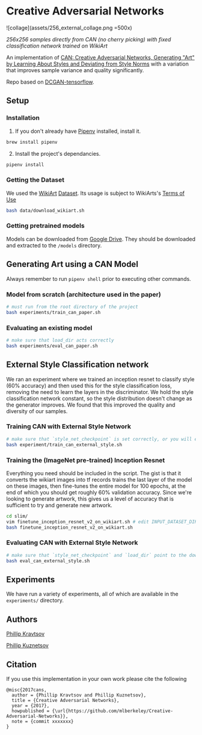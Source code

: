 # Creative Adversarial Networks

![collage](assets/256_external_collage.png =500x)

_256x256 samples directly from CAN (no cherry picking) with fixed classification network trained on WikiArt_

An implementation of [CAN: Creative Adversarial Networks, Generating "Art"
by Learning About Styles and Deviating from Style Norms](https://arxiv.org/abs/1706.07068) with a variation that improves sample variance and quality significantly.

Repo based on [DCGAN-tensorflow](https://github.com/carpedm20/DCGAN-tensorflow).

<!-- with modifications to reduce checkerboard artifacts according to [this -->
<!-- distill article](https://distill.pub/2016/deconv-checkerboard/) -->

## Setup

### Installation

1. If you don't already have [Pipenv](https://pipenv.readthedocs.io/en/latest/) installed, install it.

```bash
brew install pipenv
```

2. Install the project's dependancies.

```bash
pipenv install
```

### Getting the Dataset

We used the [WikiArt](https://www.wikiart.org/)
[Dataset](https://github.com/cs-chan/ICIP2016-PC/tree/f5d6f6b58a6d8a4bd05aaaedd9688d08c02df8f2/WikiArt%20Dataset).
Its usage is subject to WikiArts's [Terms of Use](https://www.wikiart.org/en/terms-of-use)

```bash
bash data/download_wikiart.sh
```

### Getting pretrained models

Models can be downloaded from [Google Drive](https://drive.google.com/drive/folders/12r4dpxW5j1ouQbn51GkCoc-rcZjEZU1u?usp=sharing). They should be downloaded and extracted to the `/models` directory.

## Generating Art using a CAN Model

Always remember to run `pipenv shell` prior to executing other commands.

### Model from scratch (architecture used in the paper)

```bash
# must run from the root directory of the project
bash experiments/train_can_paper.sh
```

### Evaluating an existing model

```bash
# make sure that load_dir acts correctly
bash experiments/eval_can_paper.sh
```

## External Style Classification network

We ran an experiment where we trained an inception resnet to classify style (60% accuracy)
and then used this for the style classification loss, removing the need to learn the layers
in the discriminator. We hold the style classification network constant, so the style distribution
doesn't change as the generator improves. We found that this improved the quality and diversity
of our samples.

### Training CAN with External Style Network

```bash
# make sure that `style_net_checkpoint` is set correctly, or you will error out
bash experiment/train_can_external_style.sh
```

### Training the (ImageNet pre-trained) Inception Resnet

Everything you need should be included in the script. The gist is that it converts the wikiart images into tf records
trains the last layer of the model on these images, then fine-tunes the entire model for 100 epochs, at the end of which
you should get roughly 60% validation accuracy. Since we're looking to generate artwork, this gives us a
level of accuracy that is sufficient to try and generate new artwork.

```bash
cd slim/
vim finetune_inception_resnet_v2_on_wikiart.sh # edit INPUT_DATASET_DIR to match the location of where you downloaded wikiart
bash finetune_inception_resnet_v2_on_wikiart.sh
```

### Evaluating CAN with External Style Network

```bash
# make sure that `style_net_checkpoint` and `load_dir` point to the downloaded models.
bash eval_can_external_style.sh
```

## Experiments

We have run a variety of experiments, all of which are available in the `experiments/` directory.

## Authors

[Phillip Kravtsov](https://github.com/phillip-kravtsov)

[Phillip Kuznetsov](https://github.com/philkuz)

## Citation

If you use this implementation in your own work please cite the following

```
@misc{2017cans,
  author = {Phillip Kravtsov and Phillip Kuznetsov},
  title = {Creative Adversarial Networks},
  year = {2017},
  howpublished = {\url{https://github.com/mlberkeley/Creative-Adversarial-Networks}},
  note = {commit xxxxxxx}
}
```
